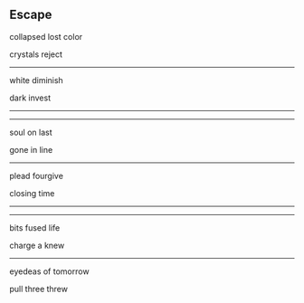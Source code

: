 ## Escape

collapsed lost color

crystals reject

---

white diminish

dark invest

---
---

soul on last

gone in line

---

plead fourgive

closing time

---
---

bits fused life

charge a knew

---

eyedeas of tomorrow

pull three threw
